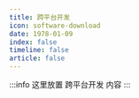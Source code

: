 ```yaml
---
title: 跨平台开发
icon: software-download
date: 1978-01-09
index: false
timeline: false
article: false
---
```


:::info
这里放置 跨平台开发 内容
:::

<Catalog />
